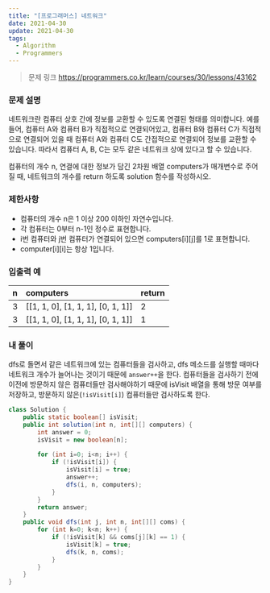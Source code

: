 ```yaml
---
title: "[프로그래머스] 네트워크"
date: 2021-04-30
update: 2021-04-30
tags:
  - Algorithm
  - Programmers
---
```


> 문제 링크
> <https://programmers.co.kr/learn/courses/30/lessons/43162>

### 문제 설명

네트워크란 컴퓨터 상호 간에 정보를 교환할 수 있도록 연결된 형태를 의미합니다. 예를 들어, 컴퓨터 A와 컴퓨터 B가 직접적으로 연결되어있고, 컴퓨터 B와 컴퓨터 C가 직접적으로 연결되어 있을 때 컴퓨터 A와 컴퓨터 C도 간접적으로 연결되어 정보를 교환할 수 있습니다. 따라서 컴퓨터 A, B, C는 모두 같은 네트워크 상에 있다고 할 수 있습니다.

컴퓨터의 개수 n, 연결에 대한 정보가 담긴 2차원 배열 computers가 매개변수로 주어질 때, 네트워크의 개수를 return 하도록 solution 함수를 작성하시오.

### 제한사항

- 컴퓨터의 개수 n은 1 이상 200 이하인 자연수입니다.
- 각 컴퓨터는 0부터 n-1인 정수로 표현합니다.
- i번 컴퓨터와 j번 컴퓨터가 연결되어 있으면 computers[i][j]를 1로 표현합니다.
- computer[i][i]는 항상 1입니다.

### 입출력 예

|n|computers|return|
|:---|:---|:---|
|3|[[1, 1, 0], [1, 1, 1], [0, 1, 1]]|2|
|3|[[1, 1, 0], [1, 1, 1], [0, 1, 1]]|1|

### 내 풀이

dfs로 돌면서 같은 네트워크에 있는 컴퓨터들을 검사하고, dfs 메소드를 실행할 때마다 네트워크 개수가 늘어나는 것이기 때문에 `answer++`을 한다. 
컴퓨터들을 검사하기 전에 이전에 방문하지 않은 컴퓨터들만 검사해야하기 때문에 isVisit 배열을 통해 방문 여부를 저장하고, 방문하지 않은(`!isVisit[i]`) 컴퓨터들만 검사하도록 한다.

```java
class Solution {
    public static boolean[] isVisit;
    public int solution(int n, int[][] computers) {
        int answer = 0;
        isVisit = new boolean[n];
        
        for (int i=0; i<n; i++) {
            if (!isVisit[i]) {
                isVisit[i] = true;
                answer++;
                dfs(i, n, computers);
            }
        }
        return answer;
    }
    public void dfs(int j, int n, int[][] coms) {
        for (int k=0; k<n; k++) {
            if (!isVisit[k] && coms[j][k] == 1) {
                isVisit[k] = true;
                dfs(k, n, coms);
            }
        }
    }
}
```